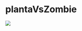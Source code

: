 # plantaVsZombie
<img src="https://user-images.githubusercontent.com/101137474/205972097-feb50857-cceb-4b6f-90c9-6b7b64acb296.png">

